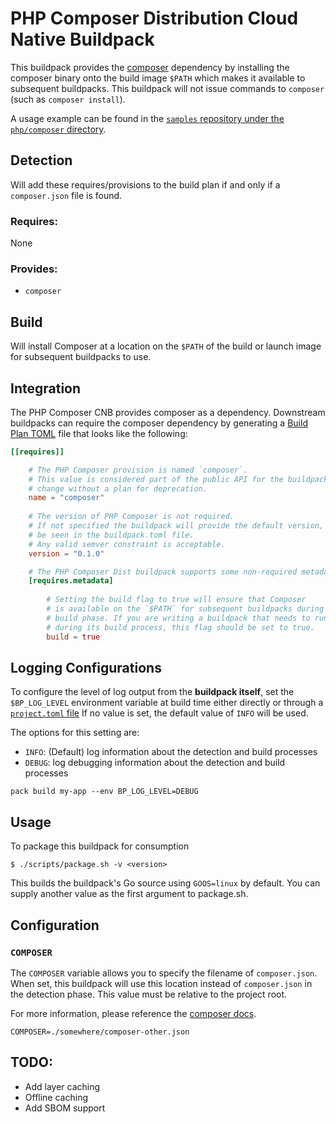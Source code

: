 # PHP Composer Distribution Cloud Native Buildpack

This buildpack provides the [composer](https://getcomposer.org/) dependency by installing the composer binary
onto the build image `$PATH` which makes it available to subsequent buildpacks.
This buildpack will not issue commands to `composer` (such as `composer install`).

A usage example can be found in the
[`samples` repository under the `php/composer` directory](https://github.com/paketo-buildpacks/samples/tree/main/php/composer).

## Detection

Will add these requires/provisions to the build plan if and only if a `composer.json` file is found.

### Requires:

None

### Provides:
- `composer`

## Build

Will install Composer at a location on the `$PATH` of the build or launch image for subsequent buildpacks to use.

## Integration

The PHP Composer CNB provides composer as a dependency. Downstream buildpacks
can require the composer dependency by generating a [Build Plan
TOML](https://github.com/buildpacks/spec/blob/master/buildpack.md#build-plan-toml)
file that looks like the following:

```toml
[[requires]]

    # The PHP Composer provision is named `composer`.
    # This value is considered part of the public API for the buildpack and will not 
    # change without a plan for deprecation.
    name = "composer"
    
    # The version of PHP Composer is not required.
    # If not specified the buildpack will provide the default version, which can
    # be seen in the buildpack.toml file.
    # Any valid semver constraint is acceptable.
    version = "0.1.0"

    # The PHP Composer Dist buildpack supports some non-required metadata options.
    [requires.metadata]
    
        # Setting the build flag to true will ensure that Composer
        # is available on the `$PATH` for subsequent buildpacks during their
        # build phase. If you are writing a buildpack that needs to run Composer
        # during its build process, this flag should be set to true.
        build = true
```

## Logging Configurations

To configure the level of log output from the **buildpack itself**, set the
`$BP_LOG_LEVEL` environment variable at build time either directly or through
a [`project.toml` file](https://github.com/buildpacks/spec/blob/main/extensions/project-descriptor.md)
If no value is set, the default value of `INFO` will be used.

The options for this setting are:
- `INFO`: (Default) log information about the detection and build processes
- `DEBUG`: log debugging information about the detection and build processes

```shell
pack build my-app --env BP_LOG_LEVEL=DEBUG
```

## Usage

To package this buildpack for consumption

```
$ ./scripts/package.sh -v <version>
```

This builds the buildpack's Go source using `GOOS=linux` by default. You can supply another value as the first argument to package.sh.

## Configuration

### `COMPOSER`

The `COMPOSER` variable allows you to specify the filename of `composer.json`.
When set, this buildpack will use this location instead of `composer.json` in the detection phase. 
This value must be relative to the project root. 

For more information, please reference the [composer docs](https://getcomposer.org/doc/03-cli.md#composer).

```shell
COMPOSER=./somewhere/composer-other.json
```

## TODO:
- Add layer caching
- Offline caching
- Add SBOM support